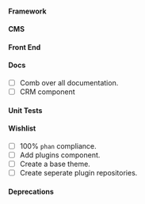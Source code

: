 #### Framework

#### CMS

#### Front End

#### Docs
- [ ] Comb over all documentation.
- [ ] CRM component

#### Unit Tests

#### Wishlist
- [ ] 100% `phan` compliance.
- [ ] Add plugins component.
- [ ] Create a base theme.
- [ ] Create seperate plugin repositories.

#### Deprecations
